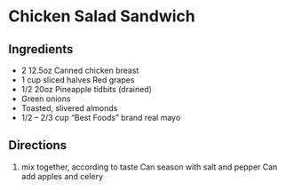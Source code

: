 # Chicken Salad Sandwich #

## Ingredients ##

- 2 12.5oz Canned chicken breast
- 1 cup sliced halves Red grapes
- 1/2 20oz Pineapple tidbits (drained)
- Green onions
- Toasted, slivered almonds
- 1/2 – 2/3 cup “Best Foods” brand real mayo

## Directions ##

1. mix together, according to taste
Can season with salt and pepper
Can add apples and celery